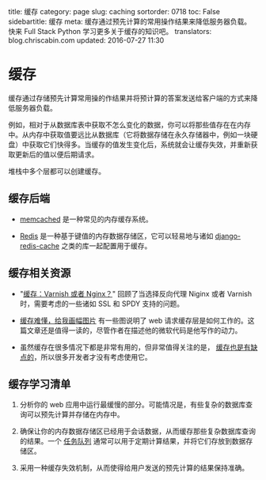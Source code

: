 title: 缓存
category: page
slug: caching
sortorder: 0718
toc: False
sidebartitle: 缓存
meta: 缓存通过预先计算的常用操作结果来降低服务器负载。快来 Full Stack Python 学习更多关于缓存的知识吧。
translators: blog.chriscabin.com
updated: 2016-07-27 11:30

# 缓存
缓存通过存储预先计算常用操的作结果并将预计算的答案发送给客户端的方式来降低服务器负载。

例如，相对于从数据库表中获取不怎么变化的数据，你可以将那些值存在在内存中。从内存中获取值要远比从数据库（它将数据存储在永久存储器中，例如一块硬盘）中获取它们快得多。当缓存的值发生变化后，系统就会让缓存失效，并重新获取更新后的值以便后期请求。

堆栈中多个层都可以创建缓存。


## 缓存后端
* [memcached](http://memcached.org/) 是一种常见的内存缓存系统。

* [Redis](http://redis.io/) 是一种基于键值的内存数据存储区，它可以轻易地与诸如 [django-redis-cache](https://github.com/sebleier/django-redis-cache) 之类的库一起配置用于缓存。

## 缓存相关资源
* "[缓存：Varnish 或者 Nginx？](https://bjornjohansen.no/caching-varnish-or-nginx)"
  回顾了当选择反向代理 Niginx 或者 Varnish 时，需要考虑的一些诸如 SSL 和 SPDY 支持的问题。

* [缓存难懂，给我画幅图片](http://bizcoder.com/caching-is-hard-draw-me-a-picture)
  有一些图说明了 web 请求缓存层是如何工作的。这篇文章还是值得一读的，尽管作者在描述他的微软代码是他写作的动力。

* 虽然缓存在很多情况下都是非常有用的，但非常值得关注的是，
  [缓存也是有缺点的](https://msol.io/blog/tech/2015/09/05/youre-probably-wrong-about-caching/)，所以很多开发者才没有考虑使用它。


## 缓存学习清单
1. 分析你的 web 应用中运行最缓慢的部分。可能情况是，有些复杂的数据库查询可以预先计算并存储在内存中。

1. 确保让你的内存数据存储区已经用于会话数据，从而缓存那些复杂数据库查询的结果。一个 [任务队列](/task-queues.html) 通常可以用于定期计算结果，并将它们存放到数据存储区。

1. 采用一种缓存失效机制，从而使得给用户发送的预先计算的结果保持准确。
